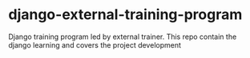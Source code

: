 # django-external-training-program
Django training program led by external trainer. This repo contain the django learning and covers the project development
